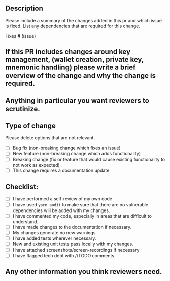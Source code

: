 ## Description

Please include a summary of the changes added in this pr and which issue is fixed. List any dependencies that are required for this change. 

Fixes # (issue)

## If this PR includes changes around key management, (wallet creation, private key, mnemonic handling) please write a brief overview of the change and why the change is required.

## Anything in particular you want reviewers to scrutinize.
## Type of change

Please delete options that are not relevant.

- [ ] Bug fix (non-breaking change which fixes an issue)
- [ ] New feature (non-breaking change which adds functionality)
- [ ] Breaking change (fix or feature that would cause existing functionality to not work as expected)
- [ ] This change requires a documentation update
## Checklist:

- [ ] I have performed a self-review of my own code
- [ ] I have used `yarn audit` to make sure that there are no vulnerable dependencies will be added with my changes.
- [ ] I have commented my code, especially in areas that are difficult to understand.
- [ ] I have made changes to the documentation if necessary.
- [ ] My changes generate no new warnings.
- [ ] I have added tests wherever necessary.
- [ ] New and existing unit tests pass locally with my changes.
- [ ] I have attached screenshots/screen-recordings if necessary
- [ ] I have flagged tech debt with //TODO comments.
## Any other information you think reviewers need.
